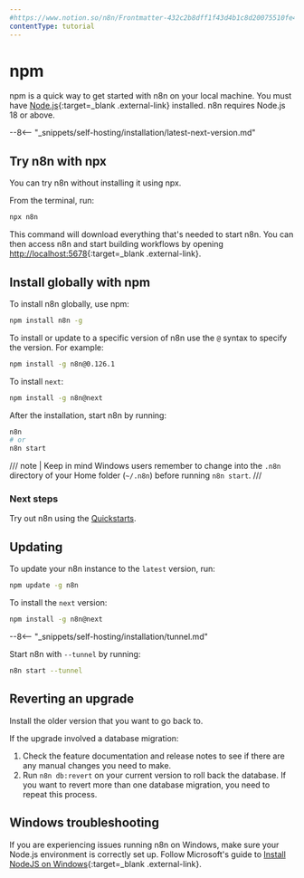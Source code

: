 ```yaml
---
#https://www.notion.so/n8n/Frontmatter-432c2b8dff1f43d4b1c8d20075510fe4
contentType: tutorial
---
```


# npm

npm is a quick way to get started with n8n on your local machine. You must have [Node.js](https://nodejs.org/en/){:target=_blank .external-link} installed. n8n requires Node.js 18 or above.

--8<-- "_snippets/self-hosting/installation/latest-next-version.md"

## Try n8n with npx

You can try n8n without installing it using npx.

From the terminal, run:

```bash
npx n8n
```

This command will download everything that's needed to start n8n. You can then access n8n and start building workflows by opening [http://localhost:5678](http://localhost:5678){:target=_blank .external-link}.

## Install globally with npm

To install n8n globally, use npm:

```bash
npm install n8n -g
```

To install or update to a specific version of n8n use the `@` syntax to specify the version. For example:

```bash
npm install -g n8n@0.126.1
```

To install `next`:

```bash
npm install -g n8n@next
```

After the installation, start n8n by running:

```bash
n8n
# or
n8n start
```

/// note | Keep in mind
Windows users remember to change into the `.n8n` directory of your Home folder (`~/.n8n`) before running `n8n start`.
///
### Next steps

Try out n8n using the [Quickstarts](/try-it-out/).

## Updating

To update your n8n instance to the `latest` version, run:

```bash
npm update -g n8n
```

To install the `next` version:

```bash
npm install -g n8n@next
```

--8<-- "_snippets/self-hosting/installation/tunnel.md"

Start n8n with `--tunnel` by running:

```bash
n8n start --tunnel
```

## Reverting an upgrade

Install the older version that you want to go back to.

If the upgrade involved a database migration:

1. Check the feature documentation and release notes to see if there are any manual changes you need to make.
1. Run `n8n db:revert` on your current version to roll back the database. If you want to revert more than one database migration, you need to repeat this process.

## Windows troubleshooting

If you are experiencing issues running n8n on Windows, make sure your Node.js environment is correctly set up. Follow Microsoft's guide to [Install NodeJS on Windows](https://learn.microsoft.com/en-us/windows/dev-environment/javascript/nodejs-on-windows){:target=_blank .external-link}.
